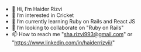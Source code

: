 - 👋 Hi, I’m Haider Rizvi
- 👀 I’m interested in Cricket 
- 🌱 I’m currently learning Ruby on Rails and React JS
- 💞️ I’m looking to collaborate on "Ruby on Rails"
- 📫 How to reach me "sha.rizvi993@gmail.com" or "https://www.linkedin.com/in/haiderrizvii/"

<!---
haiderDevsinc/haiderDevsinc is a ✨ special ✨ repository because its `README.md` (this file) appears on your GitHub profile.
You can click the Preview link to take a look at your changes.
--->

